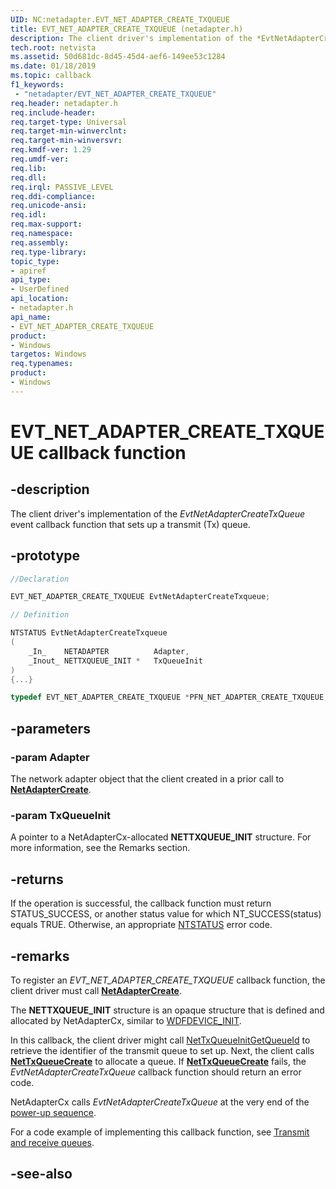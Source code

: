 ```yaml
---
UID: NC:netadapter.EVT_NET_ADAPTER_CREATE_TXQUEUE
title: EVT_NET_ADAPTER_CREATE_TXQUEUE (netadapter.h)
description: The client driver's implementation of the *EvtNetAdapterCreateTxQueue* event callback function that sets up a transmit (Tx) queue.
tech.root: netvista
ms.assetid: 50d681dc-8d45-45d4-aef6-149ee53c1284
ms.date: 01/18/2019
ms.topic: callback
f1_keywords:
 - "netadapter/EVT_NET_ADAPTER_CREATE_TXQUEUE"
req.header: netadapter.h
req.include-header:
req.target-type: Universal
req.target-min-winverclnt:
req.target-min-winversvr:
req.kmdf-ver: 1.29
req.umdf-ver:
req.lib:
req.dll:
req.irql: PASSIVE_LEVEL
req.ddi-compliance:
req.unicode-ansi:
req.idl:
req.max-support:
req.namespace:
req.assembly:
req.type-library: 
topic_type: 
- apiref
api_type: 
- UserDefined
api_location:
- netadapter.h
api_name: 
- EVT_NET_ADAPTER_CREATE_TXQUEUE
product:
- Windows
targetos: Windows
req.typenames: 
product:
- Windows
---
```


# EVT_NET_ADAPTER_CREATE_TXQUEUE callback function

## -description



The client driver's implementation of the *EvtNetAdapterCreateTxQueue* event callback function that sets up a transmit (Tx) queue.

## -prototype

```C++
//Declaration

EVT_NET_ADAPTER_CREATE_TXQUEUE EvtNetAdapterCreateTxqueue; 

// Definition

NTSTATUS EvtNetAdapterCreateTxqueue 
(
	_In_    NETADAPTER          Adapter,
	_Inout_ NETTXQUEUE_INIT *   TxQueueInit
)
{...}

typedef EVT_NET_ADAPTER_CREATE_TXQUEUE *PFN_NET_ADAPTER_CREATE_TXQUEUE;
```

## -parameters

### -param Adapter 

The network adapter object that the client created in a prior call to [**NetAdapterCreate**](nf-netadapter-netadaptercreate.md).

### -param TxQueueInit 

A pointer to a NetAdapterCx-allocated **NETTXQUEUE_INIT** structure. For more information, see the Remarks section.

## -returns

If the operation is successful, the callback function must return STATUS_SUCCESS, or another status value for which NT_SUCCESS(status) equals TRUE. Otherwise, an appropriate [NTSTATUS](https://docs.microsoft.com/windows-hardware/drivers/kernel/ntstatus-values) error code.

## -remarks

To register an *EVT_NET_ADAPTER_CREATE_TXQUEUE* callback function, the client driver must call [**NetAdapterCreate**](nf-netadapter-netadaptercreate.md).

The **NETTXQUEUE_INIT** structure is an opaque structure that is defined and allocated by NetAdapterCx, similar to [WDFDEVICE_INIT](https://docs.microsoft.com/windows-hardware/drivers/wdf/wdfdevice_init).

In this callback, the client driver might call [NetTxQueueInitGetQueueId](../nettxqueue/nf-nettxqueue-nettxqueueinitgetqueueid.md) to retrieve the identifier of the transmit queue to set up. Next, the client calls [**NetTxQueueCreate**](../nettxqueue/nf-nettxqueue-nettxqueuecreate.md) to allocate a queue. If [**NetTxQueueCreate**](../nettxqueue/nf-nettxqueue-nettxqueuecreate.md) fails, the *EvtNetAdapterCreateTxQueue* callback function should return an error code.

NetAdapterCx calls *EvtNetAdapterCreateTxQueue* at the very end of the [power-up sequence](https://docs.microsoft.com/windows-hardware/drivers/netcx/power-up-sequence-for-a-netadaptercx-client-driver). 

For a code example of implementing this callback function, see [Transmit and receive queues](https://docs.microsoft.com/windows-hardware/drivers/netcx/transmit-and-receive-queues).

## -see-also
